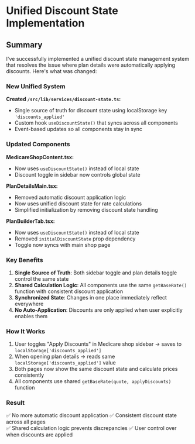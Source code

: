 # Unified Discount State Implementation

## Summary

I've successfully implemented a unified discount state management system that resolves the issue where plan details were automatically applying discounts. Here's what was changed:

### New Unified System

**Created `/src/lib/services/discount-state.ts`:**
- Single source of truth for discount state using localStorage key `'discounts_applied'`
- Custom hook `useDiscountState()` that syncs across all components
- Event-based updates so all components stay in sync

### Updated Components

**MedicareShopContent.tsx:**
- Now uses `useDiscountState()` instead of local state
- Discount toggle in sidebar now controls global state

**PlanDetailsMain.tsx:**
- Removed automatic discount application logic
- Now uses unified discount state for rate calculations
- Simplified initialization by removing discount state handling

**PlanBuilderTab.tsx:**
- Now uses `useDiscountState()` instead of local state
- Removed `initialDiscountState` prop dependency
- Toggle now syncs with main shop page

### Key Benefits

1. **Single Source of Truth**: Both sidebar toggle and plan details toggle control the same state
2. **Shared Calculation Logic**: All components use the same `getBaseRate()` function with consistent discount application
3. **Synchronized State**: Changes in one place immediately reflect everywhere
4. **No Auto-Application**: Discounts are only applied when user explicitly enables them

### How It Works

1. User toggles "Apply Discounts" in Medicare shop sidebar → saves to `localStorage['discounts_applied']`
2. When opening plan details → reads same `localStorage['discounts_applied']` value
3. Both pages now show the same discount state and calculate prices consistently
4. All components use shared `getBaseRate(quote, applyDiscounts)` function

### Result

✅ No more automatic discount application
✅ Consistent discount state across all pages  
✅ Shared calculation logic prevents discrepancies
✅ User control over when discounts are applied
